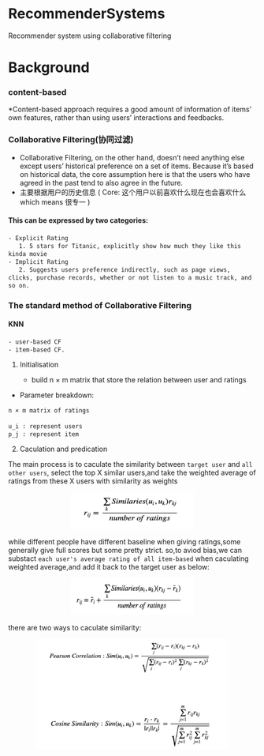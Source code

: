 # RecommenderSystems
Recommender system using collaborative filtering





# Background

### content-based
*Content-based approach requires a good amount of information of items’ own features, rather than using users’ interactions and feedbacks.


### Collaborative Filtering(协同过滤)
* Collaborative Filtering, on the other hand, doesn’t need anything else except users’ historical preference on a set of items. Because it’s based on historical data, the core assumption here is that the users who have agreed in the past tend to also agree in the future.
* 主要根据用户的历史信息
( Core: 这个用户以前喜欢什么现在也会喜欢什么  which means 很专一 )

#### This can be expressed by two categories:
	- Explicit Rating
	   1. 5 stars for Titanic, explicitly show how much they like this kinda movie
	- Implicit Rating
	   2. Suggests users preference indirectly, such as page views, clicks, purchase records, whether or not listen to a music track, and so on.

### The standard method of Collaborative Filtering 

#### KNN

	- user-based CF 
	- item-based CF. 

1. Initialisation

	- build n × m matrix that store the relation between user and ratings 

- Parameter breakdown:
```
n × m matrix of ratings

u_i : represent users
p_j : represent item
```

2. Caculation and predication

The main process is to caculate the similarity between `target user` and `all other users`, select the top X similar users,and take the weighted average of ratings from these X users with similarity as weights
<div align=center><img width="250" height="75" src="https://github.com/US579/RecommenderSystems/blob/master/image/formula1.png"/></div>

while different people have different baseline when giving ratings,some generally give full scores but some pretty strict. so,to aviod bias,we can substact `each user's average rating of all item-based` when caculating weighted average,and add it back to the target user as below:
<div align=center><img width="250" height="75" src="https://github.com/US579/RecommenderSystems/blob/master/image/formula2.png"/></div>

there are two ways to caculate similarity:
<div align=center><img width="390" height="225" src="https://github.com/US579/RecommenderSystems/blob/master/image/formula3.png"/></div>



